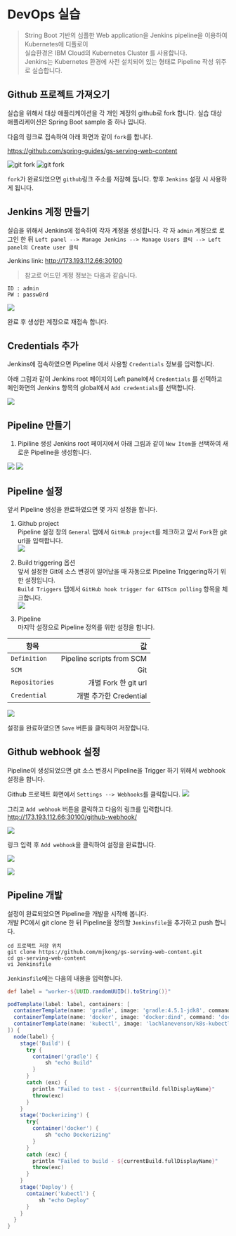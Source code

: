 # DevOps 실습

> String Boot 기반의 심플한 Web application을 Jenkins pipeline을 이용하여 Kubernetes에 디플로이   
> 실습환경은 IBM Cloud의 Kubernetes Cluster 를 사용합니다.   
> Jenkins는 Kubernetes 환경에 사전 설치되어 있는 형태로 Pipeline 작성 위주로 실습합니다.   

## Github 프로젝트 가져오기
실습을 위해서 대상 애플리케이션을 각 개인 계정의 github로 fork 합니다. 
실습 대상 애플리케이션은 Spring Boot sample 중 하나 입니다.

다음의 링크로 접속하여 아래 화면과 같이 `fork`를 합니다.

https://github.com/spring-guides/gs-serving-web-content

![git fork](./images/git_fork.png)
![git fork](./images/git_fork2.png)

`fork`가 완료되었으면 `github`링크 주소를 저장해 둡니다. 향후 `Jenkins` 설정 시 사용하게 됩니다.

## Jenkins 계정 만들기 
실습을 위해서 Jenkins에 접속하여 각자 계정을 생성합니다. 각 자 `admin` 계정으로 로그인 한 뒤 `Left panel --> Manage Jenkins --> Manage Users 클릭 --> Left panel의 Create user 클릭` 

Jenkins link: http://173.193.112.66:30100

> 참고로 어드민 계정 정보는 다음과 같습니다.   

~~~
ID : admin
PW : passw0rd
~~~

![](./images/create_user.png)

완료 후 생성한 계정으로 재접속 합니다.

## Credentials 추가
Jenkins에 접속하였으면 Pipeline 에서 사용할 `Credentials` 정보를 입력합니다.

아래 그림과 같이 Jenkins root 페이지의 Left panel에서 `Credentials` 를 선택하고 메인화면의 Jenkins 항목의 global에서 `Add credentials`를 선택합니다.

![](./images/add_credentials1.png)

## Pipeline 만들기

1. Pipiline 생성
Jenkins root 페이지에서 아래 그림과 같이 `New Item`을 선택하여 새로운 Pipeline을 생성합니다.

![](./images/pi1.png)
![](./images/pi2.png)

## Pipeline 설정
앞서 Pipeline 생성을 완료하였으면 몇 가지 설정을 합니다. 

1. Github project   
Pipeline 설정 창의 `General` 탭에서 `GitHub project`를 체크하고 앞서 `Fork`한 git url을 입력합니다.   
![](./images/pi_general.png)

1. Build triggering 옵션   
앞서 설정한 Git에 소스 변경이 일어났을 때 자동으로 Pipeline Triggering하기 위한 설정입니다.   
`Build Triggers` 탭에서 `GitHub hook trigger for GITScm polling` 항목을 체크합니다.  
![](./images/pi_trigger.png)   

1. Pipeline   
마지막 설정으로 Pipeline 정의를 위한 설정을 합니다.    

| 항목 | 값 |
|---|---:|
| `Definition` | Pipeline scripts from SCM |
| `SCM` | Git |
| `Repositories` | 개별 Fork 한 git url |
| `Credential` | 개별 추가한 Credential |

![](./images/pipeline.png)

설정을 완료하였으면 `Save` 버튼을 클릭하여 저장합니다.

## Github webhook 설정
Pipeline이 생성되었으면 git 소스 변경시 Pipeline을 Trigger 하기 위해서 webhook 설정을 합니다.

Github 프로젝트 화면에서 `Settings --> Webhooks`를 클릭합니다.
![](./images/webhook1.png)

그리고 `Add webhook` 버튼을 클릭하고 다음의 링크를 입력합니다.   
http://173.193.112.66:30100/github-webhook/   

![](./images/webhook2.png)

링크 입력 후 `Add webhook`을 클릭하여 설정을 완료합니다.   

![](./images/webhook3.png)

![](./images/webhook4.png)

## Pipeline 개발   
설정이 완료되었으면 Pipeline을 개발을 시작해 봅니다.   
개발 PC에서 git clone 한 뒤 Pipeline을 정의할 `Jenkinsfile`을 추가하고 push 합니다.

~~~shell
cd 프로젝트 저장 위치
git clone https://github.com/mjkong/gs-serving-web-content.git
cd gs-serving-web-content
vi Jenkinsfile
~~~

`Jenkinsfile`에는 다음의 내용을 입력합니다.

~~~groovy
def label = "worker-${UUID.randomUUID().toString()}"

podTemplate(label: label, containers: [
  containerTemplate(name: 'gradle', image: 'gradle:4.5.1-jdk8', command: 'cat', ttyEnabled: true),
  containerTemplate(name: 'docker', image: 'docker:dind', command: 'dockerd --host=unix:///var/run/docker.sock --host=tcp://0.0.0.0:2375 --storage-driver=overlay', ttyEnabled: true, alwaysPullImage: true, privileged: true),
  containerTemplate(name: 'kubectl', image: 'lachlanevenson/k8s-kubectl:v1.8.8', command: 'cat', ttyEnabled: true)
]) {
  node(label) {
    stage('Build') {
      try {
        container('gradle') {
            sh "echo Build"
        }
      }
      catch (exc) {
        println "Failed to test - ${currentBuild.fullDisplayName}"
        throw(exc)
      }
    }
    stage('Dockerizing') {
      try{
        container('docker') {
            sh "echo Dockerizing"
        }
      }
      catch (exc) {
        println "Failed to build - ${currentBuild.fullDisplayName}"
        throw(exc)
      }
    }
    stage('Deploy') {
      container('kubectl') {
          sh "echo Deploy"
      }
    }
  }
}
~~~